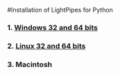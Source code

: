#Installation of LightPipes for Python

### 1. [Windows 32 and 64 bits](./installation-instructions-Windows.md)
### 2. [Linux 32 and 64 bits](./installation-instructions-Linux.md)
### 3. Macintosh
